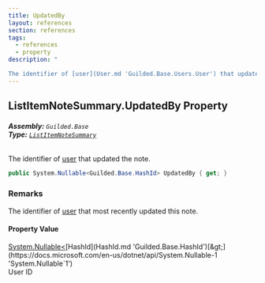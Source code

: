 ```yaml
---
title: UpdatedBy
layout: references
section: references
tags:
  - references
  - property
description: "

The identifier of [user](User.md 'Guilded.Base.Users.User') that updated the note."
---
```


## ListItemNoteSummary.UpdatedBy Property
###### **Assembly:** `Guilded.Base`<br/>**Type:** [`ListItemNoteSummary`](ListItemNoteSummary.md 'Guilded.Base.Content.ListItemNoteSummary')

The identifier of [user](User.md 'Guilded.Base.Users.User') that updated the note.

```csharp
public System.Nullable<Guilded.Base.HashId> UpdatedBy { get; }
```

### Remarks
  
The identifier of [user](User.md 'Guilded.Base.Users.User') that most recently updated this note.

#### Property Value
[System.Nullable&lt;](https://docs.microsoft.com/en-us/dotnet/api/System.Nullable-1 'System.Nullable`1')[HashId](HashId.md 'Guilded.Base.HashId')[&gt;](https://docs.microsoft.com/en-us/dotnet/api/System.Nullable-1 'System.Nullable`1')  
User ID